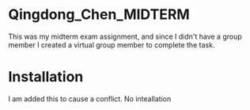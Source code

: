 # Qingdong_Chen_MIDTERM
This was my midterm exam assignment, and since I didn't have a group member I created a virtual group member to complete the task.

# Installation
I am added this to cause a conflict. No inteallation 
